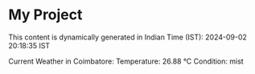 # My Project

This content is dynamically generated in Indian Time (IST): 2024-09-02 20:18:35 IST


Current Weather in Coimbatore:
Temperature: 26.88 °C
Condition: mist
